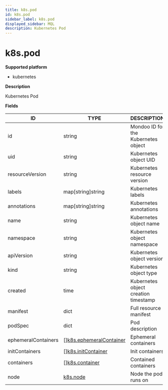 ```yaml
---
title: k8s.pod
id: k8s.pod
sidebar_label: k8s.pod
displayed_sidebar: MQL
description: Kubernetes Pod
---
```


# k8s.pod

**Supported platform**

- kubernetes

**Description**

Kubernetes Pod

**Fields**

| ID                  | TYPE                                                          | DESCRIPTION                          |
| ------------------- | ------------------------------------------------------------- | ------------------------------------ |
| id                  | string                                                        | Mondoo ID for the Kubernetes object  |
| uid                 | string                                                        | Kubernetes object UID                |
| resourceVersion     | string                                                        | Kubernetes resource version          |
| labels              | map[string]string                                             | Kubernetes labels                    |
| annotations         | map[string]string                                             | Kubernetes annotations               |
| name                | string                                                        | Kubernetes object name               |
| namespace           | string                                                        | Kubernetes object namespace          |
| apiVersion          | string                                                        | Kubernetes object version            |
| kind                | string                                                        | Kubernetes object type               |
| created             | time                                                          | Kubernetes object creation timestamp |
| manifest            | dict                                                          | Full resource manifest               |
| podSpec             | dict                                                          | Pod description                      |
| ephemeralContainers | &#91;&#93;[k8s.ephemeralContainer](k8s.ephemeralcontainer.md) | Ephemeral containers                 |
| initContainers      | &#91;&#93;[k8s.initContainer](k8s.initcontainer.md)           | Init containers                      |
| containers          | &#91;&#93;[k8s.container](k8s.container.md)                   | Contained containers                 |
| node                | [k8s.node](k8s.node.md)                                       | Node the pod runs on                 |

